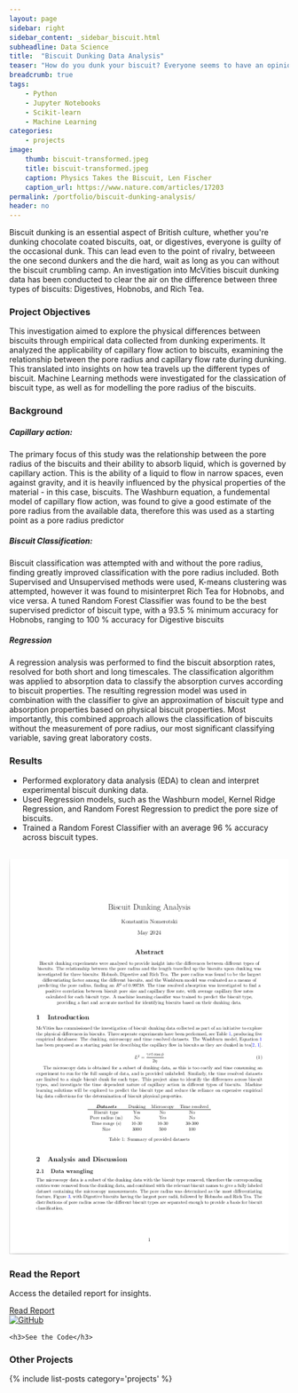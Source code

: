 ```yaml
---
layout: page
sidebar: right
sidebar_content: _sidebar_biscuit.html
subheadline: Data Science
title:  "Biscuit Dunking Data Analysis"
teaser: "How do you dunk your biscuit? Everyone seems to have an opinion, sometimes a strong one. Well it turns out that science does too, the Washburn equation for capillary action, has been shown to have great applicability to biscuits! This analysis presents a comprehensive description of biscuit dunking data to distinguish and predict brand of biscuit, as well as soaking time using physical data."
breadcrumb: true
tags:
    - Python
    - Jupyter Notebooks
    - Scikit-learn
    - Machine Learning
categories:
    - projects
image:
    thumb: biscuit-transformed.jpeg
    title: biscuit-transformed.jpeg
    caption: Physics Takes the Biscuit, Len Fischer
    caption_url: https://www.nature.com/articles/17203
permalink: /portfolio/biscuit-dunking-analysis/
header: no
---
```


Biscuit dunking is an essential aspect of British culture, whether you're dunking chocolate coated biscuits, oat, or digestives, everyone is guilty of the occasional dunk. This can lead even to the point of rivalry, betweeen the one second dunkers and the die hard, wait as long as you can without the biscuit crumbling camp. An investigation into McVities biscuit dunking data has been conducted to clear the air on the difference between three types of biscuits: Digestives, Hobnobs, and Rich Tea. 

<h3>Project Objectives</h3>

This investigation aimed to explore the physical differences between biscuits through empirical data collected from dunking experiments. It analyzed the applicability of capillary flow action to biscuits, examining the relationship between the pore radius and capillary flow rate during dunking. This translated into insights on how tea travels up the different types of biscuit. Machine Learning methods were investigated for the classication of biscuit type, as well as for modelling the pore radius of the biscuits. 

<h3>Background</h3>

<h5>Capillary action:</h5> The primary focus of this study was the relationship between the pore radius of the biscuits and their ability to absorb liquid, which is governed by capillary action. This is the ability of a liquid to flow in narrow spaces, even against gravity, and it is heavily influenced by the physical properties of the material - in this case, biscuits. The Washburn equation, a fundemental model of capillary flow action, was found to give a good estimate of the pore radius from the available data, therefore this was used as a starting point as a pore radius predictor

<h5>Biscuit Classification:</h5> 

Biscuit classification was attempted with and without the pore radius, finding greatly improved classification with the pore radius included. Both Supervised and Unsupervised methods were used, K-means clustering was attempted, however it was found to misinterpret Rich Tea for Hobnobs, and vice versa. A tuned Random Forest Classifier was found to be the best supervised predictor of biscuit type, with a 93.5 % minimum accuracy for Hobnobs, ranging to 100 % accuracy for Digestive biscuits

<h5>Regression</h5>

A regression analysis was performed to find the biscuit absorption rates, resolved for both short and long timescales. The classification algorithm was applied to absorption data to classify the absorption curves according to biscuit properties. The resulting regression model was used in combination with the classifier to give an approximation of biscuit type and absorption properties based on physical biscuit properties. Most importantly, this combined approach allows the classification of biscuits without the measurement of pore radius, our most significant classifying variable, saving great laboratory costs.

<h3>Results</h3>

<ul>
<li>Performed exploratory data analysis (EDA) to clean and interpret experimental biscuit dunking data.</li>
<li>Used Regression models, such as the Washburn model, Kernel Ridge Regression, and Random Forest Regression to predict the pore size of biscuits.</li>
<li>Trained a Random Forest Classifier with an average 96 % accuracy across biscuit types.</li>
</ul>
<!--more-->

<br>

<div class="widget-grid">
  <div class="widget">
    <img src="../../images/report_biscuit.png" alt="Read the Report" class="widget-image" />
    <h3>Read the Report</h3>
    <p>Access the detailed report for insights.</p>
    <a href="biscuit-report" class="call-to-action">Read Report</a>
  </div>

  <div class="widget">
    <a href="https://github.com/kon-218/biscuit_analysis" target="_blank">
  <img src="https://github.githubassets.com/images/modules/logos_page/GitHub-Mark.png" alt="GitHub" style="width:40px; height:40px;">
</a>

    <h3>See the Code</h3>
  </div>
</div>

<h3>Other Projects</h3>
{% include list-posts category='projects' %}